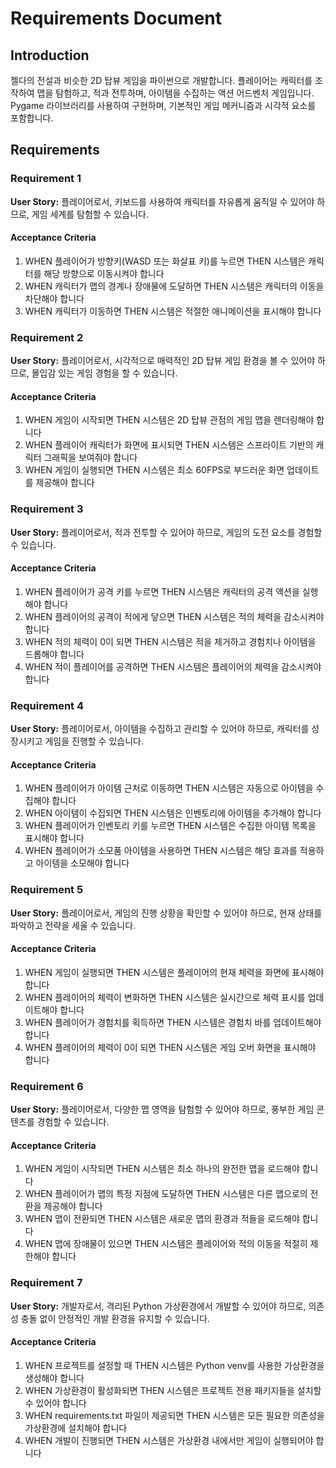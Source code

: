 # Requirements Document

## Introduction

젤다의 전설과 비슷한 2D 탑뷰 게임을 파이썬으로 개발합니다. 플레이어는 캐릭터를 조작하여 맵을 탐험하고, 적과 전투하며, 아이템을 수집하는 액션 어드벤처 게임입니다. Pygame 라이브러리를 사용하여 구현하며, 기본적인 게임 메커니즘과 시각적 요소를 포함합니다.

## Requirements

### Requirement 1

**User Story:** 플레이어로서, 키보드를 사용하여 캐릭터를 자유롭게 움직일 수 있어야 하므로, 게임 세계를 탐험할 수 있습니다.

#### Acceptance Criteria

1. WHEN 플레이어가 방향키(WASD 또는 화살표 키)를 누르면 THEN 시스템은 캐릭터를 해당 방향으로 이동시켜야 합니다
2. WHEN 캐릭터가 맵의 경계나 장애물에 도달하면 THEN 시스템은 캐릭터의 이동을 차단해야 합니다
3. WHEN 캐릭터가 이동하면 THEN 시스템은 적절한 애니메이션을 표시해야 합니다

### Requirement 2

**User Story:** 플레이어로서, 시각적으로 매력적인 2D 탑뷰 게임 환경을 볼 수 있어야 하므로, 몰입감 있는 게임 경험을 할 수 있습니다.

#### Acceptance Criteria

1. WHEN 게임이 시작되면 THEN 시스템은 2D 탑뷰 관점의 게임 맵을 렌더링해야 합니다
2. WHEN 플레이어 캐릭터가 화면에 표시되면 THEN 시스템은 스프라이트 기반의 캐릭터 그래픽을 보여줘야 합니다
3. WHEN 게임이 실행되면 THEN 시스템은 최소 60FPS로 부드러운 화면 업데이트를 제공해야 합니다

### Requirement 3

**User Story:** 플레이어로서, 적과 전투할 수 있어야 하므로, 게임의 도전 요소를 경험할 수 있습니다.

#### Acceptance Criteria

1. WHEN 플레이어가 공격 키를 누르면 THEN 시스템은 캐릭터의 공격 액션을 실행해야 합니다
2. WHEN 플레이어의 공격이 적에게 닿으면 THEN 시스템은 적의 체력을 감소시켜야 합니다
3. WHEN 적의 체력이 0이 되면 THEN 시스템은 적을 제거하고 경험치나 아이템을 드롭해야 합니다
4. WHEN 적이 플레이어를 공격하면 THEN 시스템은 플레이어의 체력을 감소시켜야 합니다

### Requirement 4

**User Story:** 플레이어로서, 아이템을 수집하고 관리할 수 있어야 하므로, 캐릭터를 성장시키고 게임을 진행할 수 있습니다.

#### Acceptance Criteria

1. WHEN 플레이어가 아이템 근처로 이동하면 THEN 시스템은 자동으로 아이템을 수집해야 합니다
2. WHEN 아이템이 수집되면 THEN 시스템은 인벤토리에 아이템을 추가해야 합니다
3. WHEN 플레이어가 인벤토리 키를 누르면 THEN 시스템은 수집한 아이템 목록을 표시해야 합니다
4. WHEN 플레이어가 소모품 아이템을 사용하면 THEN 시스템은 해당 효과를 적용하고 아이템을 소모해야 합니다

### Requirement 5

**User Story:** 플레이어로서, 게임의 진행 상황을 확인할 수 있어야 하므로, 현재 상태를 파악하고 전략을 세울 수 있습니다.

#### Acceptance Criteria

1. WHEN 게임이 실행되면 THEN 시스템은 플레이어의 현재 체력을 화면에 표시해야 합니다
2. WHEN 플레이어의 체력이 변화하면 THEN 시스템은 실시간으로 체력 표시를 업데이트해야 합니다
3. WHEN 플레이어가 경험치를 획득하면 THEN 시스템은 경험치 바를 업데이트해야 합니다
4. WHEN 플레이어의 체력이 0이 되면 THEN 시스템은 게임 오버 화면을 표시해야 합니다

### Requirement 6

**User Story:** 플레이어로서, 다양한 맵 영역을 탐험할 수 있어야 하므로, 풍부한 게임 콘텐츠를 경험할 수 있습니다.

#### Acceptance Criteria

1. WHEN 게임이 시작되면 THEN 시스템은 최소 하나의 완전한 맵을 로드해야 합니다
2. WHEN 플레이어가 맵의 특정 지점에 도달하면 THEN 시스템은 다른 맵으로의 전환을 제공해야 합니다
3. WHEN 맵이 전환되면 THEN 시스템은 새로운 맵의 환경과 적들을 로드해야 합니다
4. WHEN 맵에 장애물이 있으면 THEN 시스템은 플레이어와 적의 이동을 적절히 제한해야 합니다

### Requirement 7

**User Story:** 개발자로서, 격리된 Python 가상환경에서 개발할 수 있어야 하므로, 의존성 충돌 없이 안정적인 개발 환경을 유지할 수 있습니다.

#### Acceptance Criteria

1. WHEN 프로젝트를 설정할 때 THEN 시스템은 Python venv를 사용한 가상환경을 생성해야 합니다
2. WHEN 가상환경이 활성화되면 THEN 시스템은 프로젝트 전용 패키지들을 설치할 수 있어야 합니다
3. WHEN requirements.txt 파일이 제공되면 THEN 시스템은 모든 필요한 의존성을 가상환경에 설치해야 합니다
4. WHEN 개발이 진행되면 THEN 시스템은 가상환경 내에서만 게임이 실행되어야 합니다
